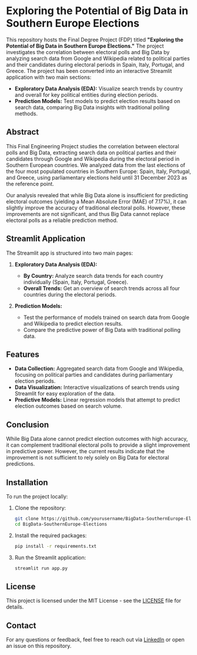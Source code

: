 # Exploring the Potential of Big Data in Southern Europe Elections

This repository hosts the Final Degree Project (FDP) titled **"Exploring the Potential of Big Data in Southern Europe Elections."** The project investigates the correlation between electoral polls and Big Data by analyzing search data from Google and Wikipedia related to political parties and their candidates during electoral periods in Spain, Italy, Portugal, and Greece. The project has been converted into an interactive Streamlit application with two main sections:

- **Exploratory Data Analysis (EDA):** Visualize search trends by country and overall for key political entities during election periods.
- **Prediction Models:** Test models to predict election results based on search data, comparing Big Data insights with traditional polling methods.

## Abstract

This Final Engineering Project studies the correlation between electoral polls and Big Data, extracting search data on political parties and their candidates through Google and Wikipedia during the electoral period in Southern European countries. We analyzed data from the last elections of the four most populated countries in Southern Europe: Spain, Italy, Portugal, and Greece, using parliamentary elections held until 31 December 2023 as the reference point.

Our analysis revealed that while Big Data alone is insufficient for predicting electoral outcomes (yielding a Mean Absolute Error (MAE) of 7.17%), it can slightly improve the accuracy of traditional electoral polls. However, these improvements are not significant, and thus Big Data cannot replace electoral polls as a reliable prediction method.

## Streamlit Application

The Streamlit app is structured into two main pages:

1. **Exploratory Data Analysis (EDA):**
   - **By Country:** Analyze search data trends for each country individually (Spain, Italy, Portugal, Greece).
   - **Overall Trends:** Get an overview of search trends across all four countries during the electoral periods.

2. **Prediction Models:**
   - Test the performance of models trained on search data from Google and Wikipedia to predict election results.
   - Compare the predictive power of Big Data with traditional polling data.

## Features

- **Data Collection:** Aggregated search data from Google and Wikipedia, focusing on political parties and candidates during parliamentary election periods.
- **Data Visualization:** Interactive visualizations of search trends using Streamlit for easy exploration of the data.
- **Predictive Models:** Linear regression models that attempt to predict election outcomes based on search volume.

## Conclusion

While Big Data alone cannot predict election outcomes with high accuracy, it can complement traditional electoral polls to provide a slight improvement in predictive power. However, the current results indicate that the improvement is not sufficient to rely solely on Big Data for electoral predictions.

## Installation

To run the project locally:

1. Clone the repository:
    ```bash
    git clone https://github.com/yourusername/BigData-SouthernEurope-Elections.git
    cd BigData-SouthernEurope-Elections
    ```

2. Install the required packages:
    ```bash
    pip install -r requirements.txt
    ```

3. Run the Streamlit application:
    ```bash
    streamlit run app.py
    ```

## License

This project is licensed under the MIT License - see the [LICENSE](LICENSE) file for details.

## Contact

For any questions or feedback, feel free to reach out via [LinkedIn](https://www.linkedin.com/in/your-profile/) or open an issue on this repository.
